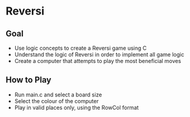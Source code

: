 # Reversi
## Goal
* Use logic concepts to create a Reversi game using C
* Understand the logic of Reversi in order to implement all game logic
* Create a computer that attempts to play the most beneficial moves
## How to Play
* Run main.c and select a board size
* Select the colour of the computer
* Play in valid places only, using the RowCol format
